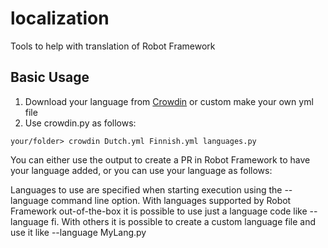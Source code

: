 # localization
Tools to help with translation of Robot Framework

## Basic Usage
1. Download your language from [Crowdin](https://robotframework.crowdin.com/u/projects/1) or custom make your own yml file
2. Use crowdin.py as follows:

```your/folder> crowdin Dutch.yml Finnish.yml languages.py```

You can either use the output to create a PR in Robot Framework to have your language added, or you can use your language as follows:

Languages to use are specified when starting execution using the --language command line option. With languages supported by Robot Framework out-of-the-box it is possible to use just a language code like --language fi. With others it is possible to create a custom language file and use it like --language MyLang.py

